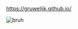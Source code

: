 https://gruwelijk.github.io/

![bruh](http://giphygifs.s3.amazonaws.com/media/11Bs01CTH1TWKY/giphy.gif)


